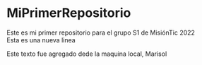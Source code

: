 
# MiPrimerRepositorio
<div alig = "center">
Este es mi primer repositorio para el grupo S1 de MisiónTic 2022 
</div>
Esta es una nueva linea

Este texto fue agregado dede la maquina local, Marisol
